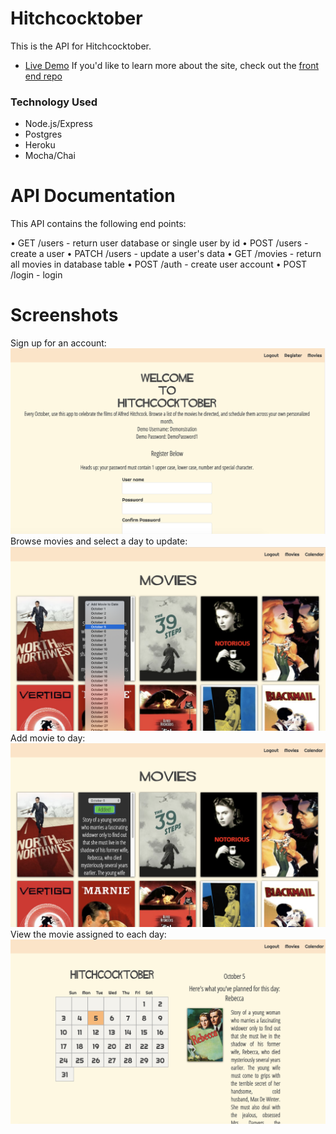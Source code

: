 # Hitchcocktober

This is the API for Hitchcocktober. 
- [Live Demo](https://hitchcocktober.now.sh/)
If you'd like to learn more about the site, check out the [front end repo](https://github.com/NGBlanchard/hitchcocktober-2) 
 

### Technology Used

* Node.js/Express
* Postgres
* Heroku
* Mocha/Chai

# API Documentation

This API contains the following end points:

  • GET /users - return user database or single user by id
  • POST /users - create a user
  • PATCH /users - update a user's data
  • GET /movies - return all movies in database table
  • POST /auth - create user account 
  • POST /login - login

# Screenshots
Sign up for an account:
![Register](/screenshots/register.png)
Browse movies and select a day to update:
![Select Day](/screenshots/select-day.png)
Add movie to day:
![add-movie](/screenshots/add-movie.png)
View the movie assigned to each day:
![Calendar](/screenshots/calendar.png)

